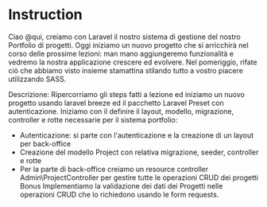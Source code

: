 # Instruction

Ciao @qui, creiamo con Laravel il nostro sistema di gestione del nostro Portfolio di progetti.
Oggi iniziamo un nuovo progetto che si arricchirà nel corso delle prossime lezioni: man mano aggiungeremo funzionalità e vedremo la nostra applicazione crescere ed evolvere.
Nel pomeriggio, rifate ciò che abbiamo visto insieme stamattina stilando tutto a vostro piacere utilizzando SASS.

Descrizione:
Ripercorriamo gli steps fatti a lezione ed iniziamo un nuovo progetto usando laravel breeze ed il pacchetto Laravel Preset con autenticazione.
Iniziamo con il definire il layout, modello, migrazione, controller e rotte necessarie per il sistema portfolio:

-   Autenticazione: si parte con l'autenticazione e la creazione di un layout per back-office
-   Creazione del modello Project con relativa migrazione, seeder, controller e rotte
-   Per la parte di back-office creiamo un resource controller Admin\ProjectController per gestire tutte le operazioni CRUD dei progetti
    Bonus
    Implementiamo la validazione dei dati dei Progetti nelle operazioni CRUD che lo richiedono usando le form requests.
